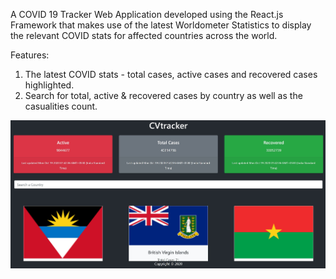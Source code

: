 A COVID 19 Tracker Web Application developed using the React.js Framework that makes use of the latest Worldometer Statistics to display the relevant COVID stats for affected countries across the world.

Features:
1. The latest COVID stats - total cases, active cases and recovered cases highlighted.
2. Search for total, active & recovered cases by country as well as the casualities count. 
 
![](CVtracker.jpg)

